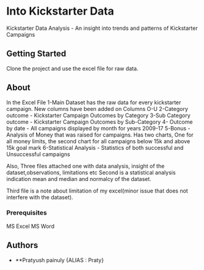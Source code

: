 # Into Kickstarter Data

Kickstarter Data Analysis - An insight into trends and patterns of Kickstarter Campaigns

## Getting Started

Clone the project and use the excel file for raw data.

## About

In the Excel File
1-Main Dataset has the raw data for every kickstarter campaign. New columns have been added on Columns O-U
2-Category outcome - Kickstarter Campaign Outcomes by Category
3-Sub Category outcome - Kickstarter Campaign Outcomes by Sub-Category
4- Outcome by date - All campaigns displayed by month for years 2009-17
5-Bonus - Analysis of Money that was raised for campaigns. Has two charts, One for all money limits, the second chart for all campaigns below 15k and above 15k goal mark
6-Statistical Analysis - Statistics of both successful and Unsuccessful campaigns

Also, Three files attached one with data analysis, insight of the dataset,observations, limitations etc
Second is a statistical analysis indication mean and median and normalcy of the dataset.

Third file is a note about limitation of my excel(minor issue that does not interfere with the dataset).

### Prerequisites

MS Excel 
MS Word

## Authors

* **Pratyush painuly {ALIAS : Praty}

